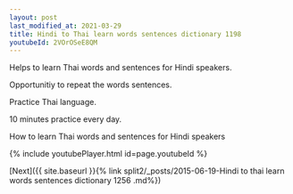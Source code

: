 ```yaml
---
layout: post
last_modified_at: 2021-03-29
title: Hindi to Thai learn words sentences dictionary 1198 
youtubeId: 2VOrOSeE8QM
---
```

 
 
Helps to learn Thai words and sentences for Hindi speakers.

Opportunitiy to repeat the words sentences. 

Practice Thai language. 
 
10 minutes practice every day. 
 
How to learn Thai words and sentences for Hindi speakers 
 
{% include youtubePlayer.html id=page.youtubeId %}
 
 
[Next]({{ site.baseurl }}{% link  split2/_posts/2015-06-19-Hindi to thai learn words sentences dictionary 1256 .md%})
 
